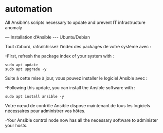 # automation
All Ansible's scripts necessary to update and prevent IT infrastructure anomaly

— Installation d’Ansible --- Ubuntu/Debian

Tout d’abord, rafraîchissez l’index des packages de votre système avec :

-First, refresh the package index of your system with :

    sudo apt update
    sudo apt upgrade -y

Suite à cette mise à jour, vous pouvez installer le logiciel Ansible avec :

-Following this update, you can install the Ansible software with :

    sudo apt install ansible -y

Votre nœud de contrôle Ansible dispose maintenant de tous les logiciels nécessaires pour administrer vos hôtes.

-Your Ansible control node now has all the necessary software to administer your hosts.
